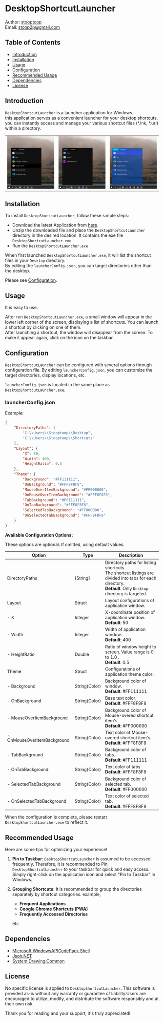 # DesktopShortcutLauncher

Author: [stooptoop](https://github.com/stooptoop)  
Email: stoop2p@gmail.com

## Table of Contents

- [Introduction](#Introduction)
- [Installation](#Installation)
- [Usage](#Usage)
- [Configuration](#Configuration)
- [Recommended Usage](#Recommended-Usage)
- [Dependencies](#Dependencies)
- [License](#license)

## Introduction

`DesktopShortcutLauncher` is a launcher application for Windows.  
this application serves as a convenient launcher for your desktop shortcuts.  
you can instantly access and manage your various shortcut files (*.lnk, *.url) within a directory.

||||
|:--:|:--:|:--:|
|![ss1](documents/screenshots/ss1.png)|![ss2](documents/screenshots/ss2.png)|![ss3](documents/screenshots/ss3.png)|

## Installation

To install `DesktopShortcutLauncher`, follow these simple steps:

- Download the latest Application from [here](https://github.com/stooptoop/DesktopShortcutLauncher/releases).
- Unzip the downloaded file and place the `DesktopShortcutLauncher` directory in the desired location. It contains the exe file `DesktopShortcutLauncher.exe`. 
- Run the `DesktopShortcutLauncher.exe` 

When first launched `DesktopShortcutLauncher.exe`, it will list the shortcut files in your `Desktop` directory.  
By editing the `launcherConfig.json`, you can target directories other than the desktop.

Please see [Configuration](#Configuration).

## Usage

It is easy to use.

After run `DesktopShortcutLauncher.exe`, a small window will appear in the lower left corner of the screen, displaying a list of shortcuts. You can launch a shortcut by clicking on one of them.  
After launching a shortcut, the window will disappear from the screen. To make it appear again, click on the icon on the taskbar.


## Configuration

`DesktopShortcutLauncher` can be configured with several options through configuration file.
By editing `launcherConfig.json`, you can customize the target directories, display locations, etc. 

`launcherConfig.json` is located in the same place as `DesktopShortcutLauncher.exe`.

### launcherConfig.json

Example:
```json
{
    "DirectoryPaths": [
        "C:\\Users\\Stooptoop\\Desktop",
        "C:\\Users\\Stooptoop\\Shortcuts"
    ],
    "Layout": {
        "X": 50,
        "Width": 400,
        "HeightRatio": 0.5
    },
    "Theme": {
        "Background": "#FF111111",
        "OnBackground": "#FFF8F8F8",
        "MouseOverItemBackground": "#FF000000",
        "OnMouseOverItemBackground": "#FFF8F8F8",
        "TabBackground": "#FF111111",
        "OnTabBackground": "#FFF8F8F8",
        "SelectedTabBackground": "#FF000000",
        "OnSelectedTabBackground": "#FFF8F8F8"
    }
}
```

**Available Configuration Options:**

These options are optional. If omitted, using default values.

|Option|Type|Description|
|------|----|-----------|
|DirectoryPaths|[String]|Directory paths for listing shortcuts.<br>The shortcut listings are divided into tabs for each directory.<br>**Default**: Only `Desktop` directory is targeted.|
|Layout|Struct|Layout configurations of application window.|
|- X|Integer|X-coordinate position of application window.<br>**Default**: 50|
|- Width|Integer|Width of application window. <br>**Default**: 400|
|- HeightRatio|Double|Ratio of window height to screen. Value range is 0 to 1.0 .<br>**Default**: 0.5|
|Theme|Struct|Configurations of application theme color.|
|- Background|String(Color)|Background color of window.<br>**Default**: #FF111111|
|- OnBackground|String(Color)|Base text color.<br>**Default**: #FFF8F8F8|
|- MouseOverItemBackground|String(Color)|Background color of Mouse-overed shortcut item's.<br>**Default**: #FF000000|
|- OnMouseOverItemBackground|String(Color)|Text color of Mouse-overed shortcut item's.<br>**Default**: #FFF8F8F8|
|- TabBackground|String(Color)|Background color of tabs.<br>**Default**: #FF111111|
|- OnTabBackground|String(Color)|Text color of tabs.<br>**Default**: #FFF8F8F8|
|- SelectedTabBackground|String(Color)|Background color of selected tab.<br>**Default**: #FF000000|
|- OnSelectedTabBackground|String(Color)|Text color of selected tab.<br>**Default**: #FFF8F8F8|



When the configuration is complete, please restart `DesktopShortcutLauncher.exe` to reflect it.

## Recommended Usage

Here are some tips for optimizing your experience!

1. **Pin to Taskbar**: `DesktopShortcutLauncher` is assumed to be accessed frequently. Therefore, it is recommended to Pin `DesktopShortcutLauncher` to your taskbar for quick and easy access. Simply right-click on the application icon and select "Pin to Taskbar" in Windows.
2. **Grouping Shortcuts**: It is recommended to group the directories separately by shortcut categories. example,
    - **Frequent Applications**
    - **Google Chrome Shortcuts (PWA)**
    - **Frequently Accessed Directories**

    etc

## Dependencies

- [Microsoft WindowsAPICodePack Shell](https://www.nuget.org/packages/Microsoft-WindowsAPICodePack-Shell/)
- [Json.NET](https://www.newtonsoft.com/json)
- [System.Drawing.Common](https://www.nuget.org/packages/System.Drawing.Common/)

## License

No specific license is applied to `DesktopShortcutLauncher`.
This software is provided as-is without any warranty or guarantee of liability.Users are encouraged to utilize, modify, and distribute the software responsibly and at their own risk.


Thank you for reading and your support, it's truly appreciated!
